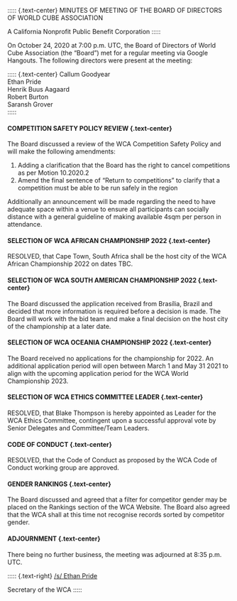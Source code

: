 ::::: {.text-center}
MINUTES OF MEETING OF THE BOARD OF DIRECTORS OF WORLD CUBE ASSOCIATION

A California Nonprofit Public Benefit Corporation
:::::

On October 24, 2020 at 7:00 p.m. UTC, the Board of Directors of World Cube Association (the “Board”) met for a regular meeting via Google Hangouts. The following directors were present at the meeting:

::::: {.text-center}
Callum Goodyear <br>
Ethan Pride <br>
Henrik Buus Aagaard <br>
Robert Burton <br>
Saransh Grover <br>
:::::

#### **COMPETITION SAFETY POLICY REVIEW** {.text-center}

The Board discussed a review of the WCA Competition Safety Policy and will make the following amendments:

1. Adding a clarification that the Board has the right to cancel competitions as per Motion 10.2020.2
2. Amend the final sentence of “Return to competitions” to clarify that a competition must be able to be run safely in the region

Additionally an announcement will be made regarding the need to have adequate space within a venue to ensure all participants can socially distance with a general guideline of making available 4sqm per person in attendance.  

#### **SELECTION OF WCA AFRICAN CHAMPIONSHIP 2022** {.text-center}

RESOLVED, that Cape Town, South Africa shall be the host city of the WCA African Championship 2022 on dates TBC.

#### **SELECTION OF WCA SOUTH AMERICAN CHAMPIONSHIP 2022** {.text-center}

The Board discussed the application received from Brasília, Brazil and decided that more information is required before a decision is made. The Board will work with the bid team and make a final decision on the host city of the championship at a later date.

#### **SELECTION OF WCA OCEANIA CHAMPIONSHIP 2022** {.text-center}

The Board received no applications for the championship for 2022. An additional application period will open between March 1 and May 31 2021 to align with the upcoming application period for the WCA World Championship 2023.

#### **SELECTION OF WCA ETHICS COMMITTEE LEADER** {.text-center}

RESOLVED, that Blake Thompson is hereby appointed as Leader for the WCA Ethics Committee, contingent upon a successful approval vote by Senior Delegates and Committee/Team Leaders.

#### **CODE OF CONDUCT** {.text-center}

RESOLVED, that the Code of Conduct as proposed by the WCA Code of Conduct working group are approved.

#### **GENDER RANKINGS** {.text-center}

The Board discussed and agreed that a filter for competitor gender may be placed on the Rankings section of the WCA Website. The Board also agreed that the WCA shall at this time not recognise records sorted by competitor gender.

#### **ADJOURNMENT** {.text-center}

There being no further business, the meeting was adjourned at 8:35 p.m. UTC.

::::: {.text-right}
<u>/s/ Ethan Pride</u>

Secretary of the WCA
:::::
